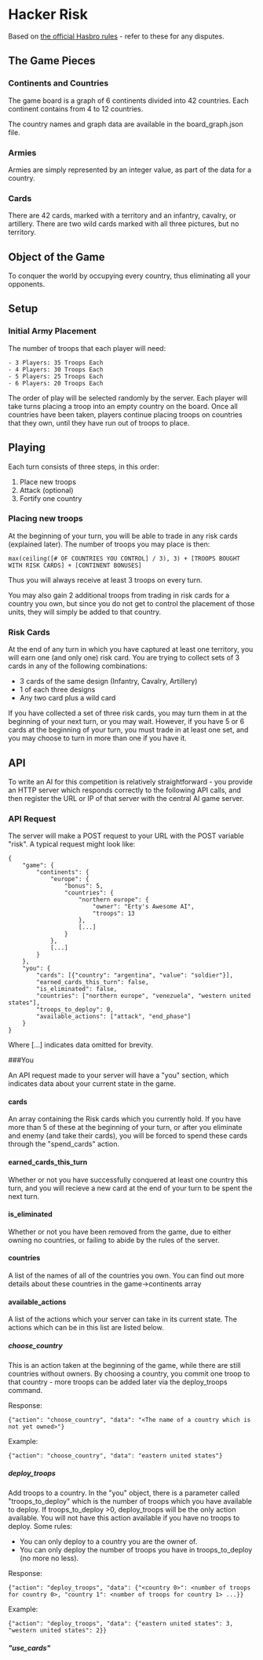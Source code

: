 # Hacker Risk

Based on <a href="http://www.hasbro.com/common/instruct/risk.pdf">the official Hasbro rules</a> - refer to these for any disputes.

## The Game Pieces

### Continents and Countries

The game board is a graph of 6 continents divided into 42 countries. Each continent contains from 4 to 12 countries.

The country names and graph data are available in the board_graph.json file.

### Armies

Armies are simply represented by an integer value, as part of the data for a country.

### Cards

There are 42 cards, marked with a territory and an infantry, cavalry, or artillery. There are two wild cards marked with all three pictures, but no territory.

## Object of the Game

To conquer the world by occupying every country, thus eliminating all your opponents.

## Setup

### Initial Army Placement
The number of troops that each player will need:

	- 3 Players: 35 Troops Each
	- 4 Players: 30 Troops Each
	- 5 Players: 25 Troops Each
	- 6 Players: 20 Troops Each

The order of play will be selected randomly by the server. Each player will take turns placing a troop into an empty country on the board. Once all countries have been taken, players continue placing troops on countries that they own, until they have run out of troops to place.

## Playing

Each turn consists of three steps, in this order:
1. Place new troops
2. Attack (optional)
3. Fortify one country

### Placing new troops

At the beginning of your turn, you will be able to trade in any risk cards (explained later). The number of troops you may place is then:

	max(ceiling([# OF COUNTRIES YOU CONTROL] / 3), 3) + [TROOPS BOUGHT WITH RISK CARDS] + [CONTINENT BONUSES]

Thus you will always receive at least 3 troops on every turn.

You may also gain 2 additional troops from trading in risk cards for a country you own, but since you do not get to control the placement of those units, they will simply be added to that country.

### Risk Cards

At the end of any turn in which you have captured at least one territory, you will earn one (and only one) risk card. You are trying to collect sets of 3 cards in any of the following combinations:

- 3 cards of the same design (Infantry, Cavalry, Artillery)
- 1 of each three designs
- Any two card plus a wild card

If you have collected a set of three risk cards, you may turn them in at the beginning of your next turn, or you may wait. However, if you have 5 or 6 cards at the beginning of your turn, you must trade in at least one set, and you may choose to turn in more than one if you have it.

## API

To write an AI for this competition is relatively straightforward - you provide an HTTP server which responds correctly to the following API calls, and then register the URL or IP of that server with the central AI game server.

### API Request

The server will make a POST request to your URL with the POST variable "risk". A typical request might look like:

	{
		"game": {
			"continents": {
				"europe": {
					"bonus": 5,
					"countries": {
						"northern europe": {
							"owner": "Erty's Awesome AI",
							"troops": 13
						},
						[...]
					}
				},
				[...]
			}
		},
		"you": {
			"cards": [{"country": "argentina", "value": "soldier"}],
			"earned_cards_this_turn": false,
			"is_eliminated": false,
			"countries": ["northern europe", "venezuela", "western united states"],
			"troops_to_deploy": 0,
			"available_actions": ["attack", "end_phase"]
		}
	}

Where [...] indicates data omitted for brevity.

###You

An API request made to your server will have a "you" section, which indicates data about your current state in the game.

#### cards

An array containing the Risk cards which you currently hold. If you have more than 5 of these at the beginning of your turn, or after you eliminate and enemy (and take their cards), you will be forced to spend these cards through the "spend_cards" action.

#### earned_cards_this_turn

Whether or not you have successfully conquered at least one country this turn, and you will recieve a new card at the end of your turn to be spent the next turn.

#### is_eliminated

Whether or not you have been removed from the game, due to either owning no countries, or failing to abide by the rules of the server.

#### countries

A list of the names of all of the countries you own. You can find out more details about these countries in the game->continents array

#### available_actions

A list of the actions which your server can take in its current state. The actions which can be in this list are listed below.

##### choose_country

This is an action taken at the beginning of the game, while there are still countries without owners. By choosing a country, you commit one troop to that country - more troops can be added later via the deploy_troops command.

Response:

	{"action": "choose_country", "data": "<The name of a country which is not yet owned>"}

Example:

	{"action": "choose_country", "data": "eastern united states"}


##### deploy_troops

Add troops to a country. In the "you" object, there is a parameter called "troops_to_deploy" which is the number of troops which you have available to deploy. If troops_to_deploy >0, deploy_troops will be the only action available. You will not have this action available if you have no troops to deploy. Some rules:

 - You can only deploy to a country you are the owner of.
 - You can only deploy the number of troops you have in troops_to_deploy (no more no less).

Response:

	{"action": "deploy_troops", "data": {"<country 0>": <number of troops for country 0>, "country 1": <number of troops for country 1> ...}}

Example:

	{"action": "deploy_troops", "data": {"eastern united states": 3, "western united states": 2}}

##### "use_cards"

